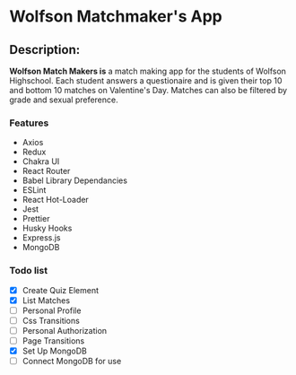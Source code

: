 # Wolfson Matchmaker's App

## Description: 
**Wolfson Match Makers is** a match making app for the students of Wolfson Highschool. Each student answers a questionaire and is given their top 10 and bottom 10 matches on Valentine's Day. Matches can also be filtered by grade and sexual preference. 

### Features
* Axios 
* Redux
* Chakra UI
* React Router
* Babel Library Dependancies
* ESLint
* React Hot-Loader
* Jest
* Prettier
* Husky Hooks
* Express.js
* MongoDB


### Todo list
- [x] Create Quiz Element 
- [x] List Matches
- [ ] Personal Profile
- [ ] Css Transitions
- [ ] Personal Authorization 
- [ ] Page Transitions
- [x] Set Up MongoDB 
- [ ] Connect MongoDB for use
